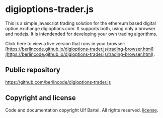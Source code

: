 digioptions-trader.js
=====================

This is a simple javascript trading solution for the ethereum based digital
option exchange digioptions.com. It supports both, using only a browser and
nodejs. It is intendended for developing your own trading algorithms.

Click here to view a live version that runs in your browser:
[https://berlincode.github.io/digioptions-trader.js/trading-browser.html](https://berlincode.github.io/digioptions-trader.js/trading-browser.html).


Public repository
-----------------

https://github.com/berlincode/digioptions-trader.js

Copyright and license
---------------------

Code and documentation copyright Ulf Bartel. All rights reserved.
[license](./LICENSE).
